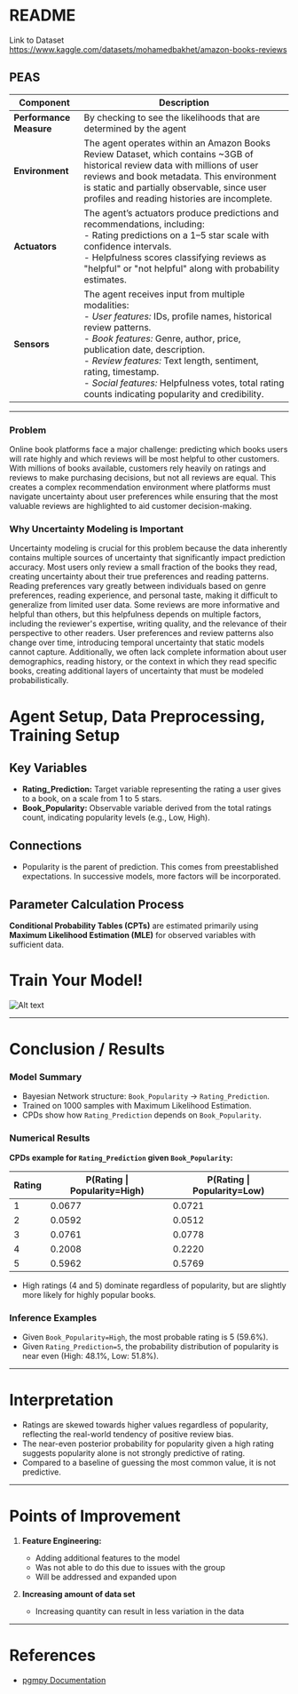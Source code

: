 # README

Link to Dataset
https://www.kaggle.com/datasets/mohamedbakhet/amazon-books-reviews

## PEAS 

| Component        | Description                                                                                                                                                                                                                                                                                  |
|------------------|----------------------------------------------------------------------------------------------------------------------------------------------------------------------------------------------------------------------------------------------------------------------------------------------|
| **Performance Measure** | By checking to see the likelihoods that are determined by the agent |
| **Environment**         | The agent operates within an Amazon Books Review Dataset, which contains ~3GB of historical review data with millions of user reviews and book metadata. This environment is static and partially observable, since user profiles and reading histories are incomplete.                            |
| **Actuators**           | The agent’s actuators produce predictions and recommendations, including:<br>- Rating predictions on a 1–5 star scale with confidence intervals.<br>- Helpfulness scores classifying reviews as "helpful" or "not helpful" along with probability estimates.                         |
| **Sensors**             | The agent receives input from multiple modalities:<br>- *User features:* IDs, profile names, historical review patterns.<br>- *Book features:* Genre, author, price, publication date, description.<br>- *Review features:* Text length, sentiment, rating, timestamp.<br>- *Social features:* Helpfulness votes, total rating counts indicating popularity and credibility.                                          |

---

### Problem  
Online book platforms face a major challenge: predicting which books users will rate highly and which reviews will be most helpful to other customers. With millions of books available, customers rely heavily on ratings and reviews to make purchasing decisions, but not all reviews are equal. This creates a complex recommendation environment where platforms must navigate uncertainty about user preferences while ensuring that the most valuable reviews are highlighted to aid customer decision-making.

### Why Uncertainty Modeling is Important  
Uncertainty modeling is crucial for this problem because the data inherently contains multiple sources of uncertainty that significantly impact prediction accuracy. Most users only review a small fraction of the books they read, creating uncertainty about their true preferences and reading patterns. Reading preferences vary greatly between individuals based on genre preferences, reading experience, and personal taste, making it difficult to generalize from limited user data. Some reviews are more informative and helpful than others, but this helpfulness depends on multiple factors, including the reviewer's expertise, writing quality, and the relevance of their perspective to other readers. User preferences and review patterns also change over time, introducing temporal uncertainty that static models cannot capture. Additionally, we often lack complete information about user demographics, reading history, or the context in which they read specific books, creating additional layers of uncertainty that must be modeled probabilistically.



# Agent Setup, Data Preprocessing, Training Setup
## Key Variables
- **Rating_Prediction:** Target variable representing the rating a user gives to a book, on a scale from 1 to 5 stars.
- **Book_Popularity:** Observable variable derived from the total ratings count, indicating popularity levels (e.g., Low, High).

  
## Connections

- Popularity is the parent of prediction. This comes from preestablished expectations. In successive models, more factors will be incorporated. 

## Parameter Calculation Process

**Conditional Probability Tables (CPTs)** are estimated primarily using **Maximum Likelihood Estimation (MLE)** for observed variables with sufficient data.   

# Train Your Model!

![Alt text](filename.jpg)


---

# Conclusion / Results 


### Model Summary

- Bayesian Network structure: `Book_Popularity` → `Rating_Prediction`.
- Trained on 1000 samples with Maximum Likelihood Estimation.
- CPDs show how `Rating_Prediction` depends on `Book_Popularity`.

### Numerical Results

**CPDs example for `Rating_Prediction` given `Book_Popularity`:**

| Rating | P(Rating \| Popularity=High) | P(Rating \| Popularity=Low) |
|--------|------------------------------|-----------------------------|
| 1      | 0.0677                       | 0.0721                      |
| 2      | 0.0592                       | 0.0512                      |
| 3      | 0.0761                       | 0.0778                      |
| 4      | 0.2008                       | 0.2220                      |
| 5      | 0.5962                       | 0.5769                      |

- High ratings (4 and 5) dominate regardless of popularity, but are slightly more likely for highly popular books.

### Inference Examples

- Given `Book_Popularity=High`, the most probable rating is 5 (59.6%).
- Given `Rating_Prediction=5`, the probability distribution of popularity is near even (High: 48.1%, Low: 51.8%).


---

# Interpretation

- Ratings are skewed towards higher values regardless of popularity, reflecting the real-world tendency of positive review bias.
- The near-even posterior probability for popularity given a high rating suggests popularity alone is not strongly predictive of rating.
- Compared to a baseline of guessing the most common value, it is not predictive. 

---

# Points of Improvement

1. **Feature Engineering:**
   - Adding additional features to the model
   - Was not able to do this due to issues with the group
   - Will be addressed and expanded upon

2. **Increasing amount of data set**
   - Increasing quantity can result in less variation in the data


---

# References

- [pgmpy Documentation](https://pgmpy.org/)
